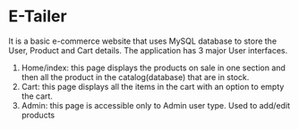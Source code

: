 # E-Tailer
It is a basic e-commerce website that uses MySQL database to store the User, Product and Cart details. The application has 3 major User interfaces. 
1. Home/index: this page displays the products on sale in one section and then all the product in the catalog(database) that are in stock.
2. Cart: this page displays all the items in the cart with an option to empty the cart.
3. Admin: this page is accessible only to Admin user type. Used to add/edit products
